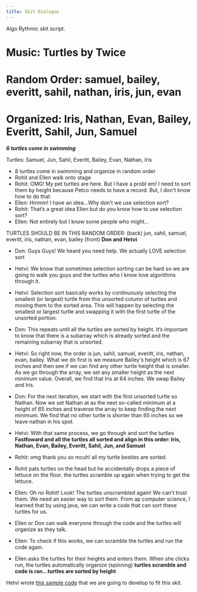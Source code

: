 ```yaml
---
title: Skit Dialogue
---
```

Algo Rythmic skit script.

# Music: Turtles by Twice
# Random Order: samuel, bailey, everitt, sahil, nathan, iris, jun, evan
# Organized: Iris, Nathan, Evan, Bailey, Everitt, Sahil, Jun, Samuel 
***6 turtles come in swimming***

Turtles: Samuel, Jun, Sahil, Everitt, Bailey, Evan, Nathan, Iris 

- 8 turtles come in swimming and organize in random order
- Rohit and Ellen walk onto stage
- Rohit: OMG! My pet turtles are here. But I have a probl
em! I need to sort them by height because Petco needs to have a record. But, I don't know how to do that.
- Ellen: Hmmm! I have an idea…Why don’t we use selection sort?
- Rohit: That’s a great idea Ellen but do you know how to use selection sort?
- Ellen: Not entirely but I know some people who might...

TURTLES SHOULD BE IN THIS RANDOM ORDER: (back) jun, sahil, samuel, everitt, iris, nathan, evan, bailey (front)
**Don and Hetvi**
 
- Don: Guys Guys! We heard you need help. We actually LOVE selection sort
- Hetvi: We know that sometimes selection sorting can be hard so we are going to walk you guys and the turtles who I know love algorithms through it.
- Hetvi: Selection sort basically works by continuously selecting the smallest (or largest) turtle from this unsorted column of turtles and moving them to the sorted area. This will happen by selecting the smallest or largest turtle and swapping it with the first turtle of the unsorted portion. 
- Don: This repeats until all the turtles are sorted by height. It’s important to know that there is a subarray which is already sorted and the remaining subarray that is unsorted.
- Hetvi: So right now, the order is jun, sahil, samuel, everitt, iris, nathan, evan, bailey. What we do first is we measure Bailey's height which is 67 inches and then see if we can find any other turtle height that is smaller. As we go through the array, we set any smaller height as the next minimum value. Overall, we find that Iris at 64 inches. We swap Bailey and Iris.
- Don: For the next iteration, we start with the first unsorted turtle so Nathan.  Now we set Nathan at  as the next so-called minimum at a height of 65 inches and traverse the array to keep finding the next minimum. We find that no other turtle is shorter than 65 inches so we leave nathan in his spot. 
- Hetvi: With that same process, we go through and sort the turtles
**Fastfoward and all the turtles all sorted and align in this order: Iris, Nathan, Evan, Bailey, Everitt, Sahil, Jun, and Samuel**

- Rohit: omg thank you so mcuh! all my turtle besties are sorted. 
- Rohit pats turtles on the head but he accidentally drops a piece of lettuce on the floor. the turtles scramble up again when trying to get the lettuce. 
- Ellen: Oh no Rohit! Look! The turtles unscrambled again! We can't trust them. We need an easier way to sort them. From ap computer science, I learned that by using java, we can write a code that can sort these turtles for us.
- Ellen or Don can walk everyone through the code and the turtles will organize as they talk. 
- Ellen: To check if this works, we can scramble the turtles and run the code again.
- Ellen asks the turtles for their heights and enters them. When she clicks run, the turtles automatically organize (spinning)
**turtles scramble and code is ran...turtles are sorted by height**

Hetvi wrote [this sample code](https://hetvit27.github.io/hetvitrivedi/collegeboard/2023/03/09/TurtlesSkit.html) that we are going to develop to fit this skit.

